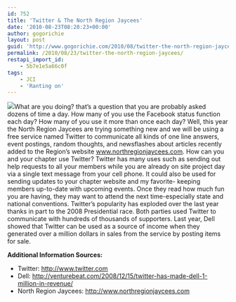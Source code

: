 ```yaml
---
id: 752
title: 'Twitter & The North Region Jaycees'
date: '2010-08-23T08:20:23+00:00'
author: gogorichie
layout: post
guid: 'http://www.gogorichie.com/2010/08/twitter-the-north-region-jaycees/'
permalink: /2010/08/23/twitter-the-north-region-jaycees/
restapi_import_id:
    - 5b7e1e5a66c0f
tags:
    - JCI
    - 'Ranting on'
---
```


![](http://docs.google.com/File?id=df7fzjds_13d2mj9vcr_b)What are you doing? that’s a question that you are probably asked dozens of time a day. How many of you use the Facebook status function each day? How many of you use it more than once each day? Well, this year the North Region Jaycees are trying something new and we will be using a free service named Twitter to communicate all kinds of one line answers, event postings, random thoughts, and newsflashes about articles recently added to the Region’s website [<u>www.northregionjaycees.com</u>](http://www.northregionjaycees.com/). How can you and your chapter use Twitter? Twitter has many uses such as sending out help requests to all your members while you are already on site project day via a single text message from your cell phone. It could also be used for sending updates to your chapter website and my favorite- keeping members up-to-date with upcoming events. Once they read how much fun you are having, they may want to attend the next time-especially state and national conventions. Twitter’s popularity has exploded over the last year thanks in part to the 2008 Presidential race. Both parties used Twitter to communicate with hundreds of thousands of supporters. Last year, Dell showed that Twitter can be used as a source of income when they generated over a million dollars in sales from the service by posting items for sale.

**Additional Information Sources:**

- Twitter: [<u><http://www.twitter.com></u>](http://www.twitter.com)
- Dell: [<u>http://venturebeat.com/2008/12/15/twitter-has-made-dell-1-million-in-revenue/</u>](http://venturebeat.com/2008/12/15/twitter-has-made-dell-1-million-in-revenue/)
- North Region Jaycees: [<u>http://www.northregionjaycees.com</u>](http://www.northregionjaycees.com)
